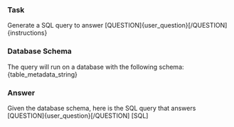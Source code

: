 ### Task
Generate a SQL query to answer [QUESTION]{user_question}[/QUESTION]
{instructions}

### Database Schema
The query will run on a database with the following schema:
{table_metadata_string}

### Answer
Given the database schema, here is the SQL query that answers [QUESTION]{user_question}[/QUESTION]
[SQL]
